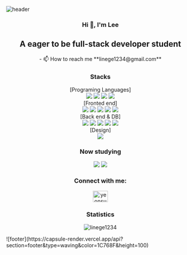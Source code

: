 ![header](https://capsule-render.vercel.app/api?type=waving&&color=1C768F&height=250&section=header&text=YS%20Lee%20!&desc=Hello,%20thank%20you%20for%20visiting&descAlign=50)

<h3 align="center">Hi 👋, I'm Lee</h3>
<h2 align="center">A eager to be full-stack developer student</h2>
<div align="center">- 📫 How to reach me **linege1234@gmail.com**</div>

<h3 align="center">Stacks</h3>
<div align="center">[Programing Languages]</div>
<div align="center">
<img src="https://img.shields.io/badge/-C Sharp-%23F7DF1E?style=flat-square&logo=C Sharp&logoColor=white&color=239120">
<img src="https://img.shields.io/badge/-PYTHON-%23F7DF1E?style=flat-square&logo=Python&logoColor=white&color=3776AB">
<img src="https://img.shields.io/badge/-Javascript-%23F7DF1E?style=flat-square&logo=Javascript&logoColor=white&color=F7DF1E">
<img src="https://img.shields.io/badge/-C++-%23F7DF1E?style=flat-square&logo=C++&logoColor=white&color=00599C">
</div>
<div align="center">[Fronted end]</div>
<div align="center">
<img src="https://img.shields.io/badge/-HTML-%23F7DF1E?style=flat-square&logo=HTML&logoColor=white&color=E34F26">
<img src="https://img.shields.io/badge/-CSS3-%23F7DF1E?style=flat-square&logo=CSS3&logoColor=white&color=1572B6">
<img src="https://img.shields.io/badge/-C++-%23F7DF1E?style=flat-square&logo=C++&logoColor=white&color=00599C">
<img src="https://img.shields.io/badge/-React-%23F7DF1E?style=flat-square&logo=React&logoColor=white&color=61DAFB">
<img src="https://img.shields.io/badge/-MUI-%23F7DF1E?style=flat-square&logo=MUI&logoColor=white&color=007FFF">
</div>
<div align="center">[Back end & DB]</div>
<div align="center">
<img src="https://img.shields.io/badge/-Express-%23F7DF1E?style=flat-square&logo=Express&logoColor=white&color=000000">
<img src="https://img.shields.io/badge/-.NET-%23F7DF1E?style=flat-square&logo=.NET&logoColor=white&color=512BD4">
  <img src="https://img.shields.io/badge/-Flask-%23F7DF1E?style=flat-square&logo=Flask&logoColor=white&color=#000000">
<img src="https://img.shields.io/badge/-MySQL-%23F7DF1E?style=flat-square&logo=MySQL&logoColor=white&color=4479A1">
<img src="https://img.shields.io/badge/-PostgreSQL-%23F7DF1E?style=flat-square&logo=PostgreSQL&logoColor=white&color=4169E1">

</div>
<div align="center">[Design]</div>
<div align="center">
<img src="https://img.shields.io/badge/-Figma-%23F7DF1E?style=flat-square&logo=Figma&logoColor=white&color=F24E1E">
</div>

</div>
<h3 align="center">Now studying</h3>
<div align="center">
<img src="https://img.shields.io/badge/-.NET-%23F7DF1E?style=flat-square&logo=.NET&logoColor=white&color=512BD4">
<img src="https://img.shields.io/badge/-NestJS-%23F7DF1E?style=flat-square&logo=NestJS&logoColor=white&color=E0234E">
</div>

<h3 align="center">Connect with me:</h3>
<p align="center">
<a href="https://www.linkedin.com/in/yeonsu-lee-aa0621148/" target="blank"><img align="center" src="https://raw.githubusercontent.com/rahuldkjain/github-profile-readme-generator/master/src/images/icons/Social/linked-in-alt.svg" alt="yeonsu lee" height="30" width="40" /></a>
</p>
<div align="center">
  <h3 align="center">Statistics</h3>
<p><img align="center" src="https://github-readme-stats.vercel.app/api/top-langs?username=linege1234&show_icons=true&locale=en&layout=compact" alt="linege1234" /></p>
</div>
![footer](https://capsule-render.vercel.app/api?section=footer&type=waving&color=1C768F&height=100)

